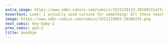```yaml
---
extra_image: https://www.smbc-comics.com/comics/1521119113-20180315after.png
hovertext: Look! I actually used cursive for something! All those teachers were right after all!
image: https://www.smbc-comics.com/comics/1521119093-20180315.png
next_comic: hey-baby-2
prev_comic: god-2
title: Goodbye
---
```


